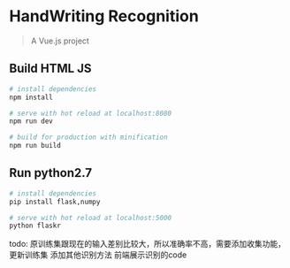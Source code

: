 # HandWriting Recognition

> A Vue.js project

## Build HTML JS

``` bash
# install dependencies
npm install

# serve with hot reload at localhost:8080
npm run dev

# build for production with minification
npm run build

```
## Run python2.7

``` bash
# install dependencies
pip install flask,numpy

# serve with hot reload at localhost:5000
python flaskr

```


todo:
    原训练集跟现在的输入差别比较大，所以准确率不高，需要添加收集功能，更新训练集
    添加其他识别方法
    前端展示识别的code
